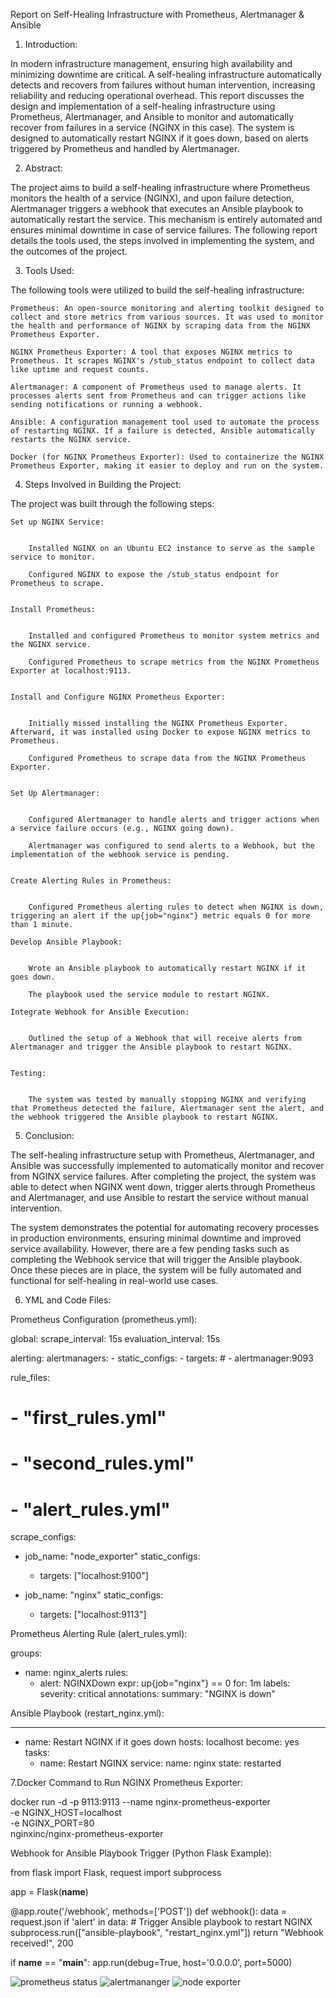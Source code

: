 

Report on Self-Healing Infrastructure with Prometheus, Alertmanager & Ansible



1. Introduction:


In modern infrastructure management, ensuring high availability and minimizing downtime are critical. A self-healing infrastructure automatically detects and recovers from failures without human intervention, increasing reliability and reducing operational overhead. This report discusses the design and implementation of a self-healing infrastructure using Prometheus, Alertmanager, and Ansible to monitor and automatically recover from failures in a service (NGINX in this case). The system is designed to automatically restart NGINX if it goes down, based on alerts triggered by Prometheus and handled by Alertmanager.


2. Abstract:

The project aims to build a self-healing infrastructure where Prometheus monitors the health of a service (NGINX), and upon failure detection, Alertmanager triggers a webhook that executes an Ansible playbook to automatically restart the service. This mechanism is entirely automated and ensures minimal downtime in case of service failures. The following report details the tools used, the steps involved in implementing the system, and the outcomes of the project.



3. Tools Used:

The following tools were utilized to build the self-healing infrastructure:

    Prometheus: An open-source monitoring and alerting toolkit designed to collect and store metrics from various sources. It was used to monitor the health and performance of NGINX by scraping data from the NGINX Prometheus Exporter.

    NGINX Prometheus Exporter: A tool that exposes NGINX metrics to Prometheus. It scrapes NGINX's /stub_status endpoint to collect data like uptime and request counts.

    Alertmanager: A component of Prometheus used to manage alerts. It processes alerts sent from Prometheus and can trigger actions like sending notifications or running a webhook.

    Ansible: A configuration management tool used to automate the process of restarting NGINX. If a failure is detected, Ansible automatically restarts the NGINX service.

    Docker (for NGINX Prometheus Exporter): Used to containerize the NGINX Prometheus Exporter, making it easier to deploy and run on the system.




4. Steps Involved in Building the Project:



The project was built through the following steps:


    
    Set up NGINX Service:


        Installed NGINX on an Ubuntu EC2 instance to serve as the sample service to monitor.

        Configured NGINX to expose the /stub_status endpoint for Prometheus to scrape.


    Install Prometheus:


        Installed and configured Prometheus to monitor system metrics and the NGINX service.

        Configured Prometheus to scrape metrics from the NGINX Prometheus Exporter at localhost:9113.


    Install and Configure NGINX Prometheus Exporter:


        Initially missed installing the NGINX Prometheus Exporter. Afterward, it was installed using Docker to expose NGINX metrics to Prometheus.

        Configured Prometheus to scrape data from the NGINX Prometheus Exporter.


    Set Up Alertmanager:


        Configured Alertmanager to handle alerts and trigger actions when a service failure occurs (e.g., NGINX going down).

        Alertmanager was configured to send alerts to a Webhook, but the implementation of the webhook service is pending.


    Create Alerting Rules in Prometheus:

    
        Configured Prometheus alerting rules to detect when NGINX is down, triggering an alert if the up{job="nginx"} metric equals 0 for more than 1 minute.

    Develop Ansible Playbook:


        Wrote an Ansible playbook to automatically restart NGINX if it goes down.

        The playbook used the service module to restart NGINX.

    Integrate Webhook for Ansible Execution:


        Outlined the setup of a Webhook that will receive alerts from Alertmanager and trigger the Ansible playbook to restart NGINX.


    Testing:


        The system was tested by manually stopping NGINX and verifying that Prometheus detected the failure, Alertmanager sent the alert, and the webhook triggered the Ansible playbook to restart NGINX.



5. Conclusion:



The self-healing infrastructure setup with Prometheus, Alertmanager, and Ansible was successfully implemented to automatically monitor and recover from NGINX service failures. After completing the project, the system was able to detect when NGINX went down, trigger alerts through Prometheus and Alertmanager, and use Ansible to restart the service without manual intervention.

The system demonstrates the potential for automating recovery processes in production environments, ensuring minimal downtime and improved service availability. However, there are a few pending tasks such as completing the Webhook service that will trigger the Ansible playbook. Once these pieces are in place, the system will be fully automated and functional for self-healing in real-world use cases.



6.  YML and Code Files:



Prometheus Configuration (prometheus.yml):

global:
  scrape_interval: 15s
  evaluation_interval: 15s

alerting:
  alertmanagers:
    - static_configs:
        - targets:
          # - alertmanager:9093

rule_files:
  # - "first_rules.yml"
  # - "second_rules.yml"
  # - "alert_rules.yml"

scrape_configs:
  - job_name: "node_exporter"
    static_configs:
      - targets: ["localhost:9100"]

  - job_name: "nginx"
    static_configs:
      - targets: ["localhost:9113"]




Prometheus Alerting Rule (alert_rules.yml):




groups:
- name: nginx_alerts
  rules:
  - alert: NGINXDown
    expr: up{job="nginx"} == 0
    for: 1m
    labels:
      severity: critical
    annotations:
      summary: "NGINX is down"




Ansible Playbook (restart_nginx.yml):




---
- name: Restart NGINX if it goes down
  hosts: localhost
  become: yes
  tasks:
    - name: Restart NGINX
      service:
        name: nginx
        state: restarted



7.Docker Command to Run NGINX Prometheus Exporter:

docker run -d -p 9113:9113 --name nginx-prometheus-exporter \
  -e NGINX_HOST=localhost \
  -e NGINX_PORT=80 \
  nginxinc/nginx-prometheus-exporter


Webhook for Ansible Playbook Trigger (Python Flask Example):


from flask import Flask, request
import subprocess

app = Flask(__name__)

@app.route('/webhook', methods=['POST'])
def webhook():
    data = request.json
    if 'alert' in data:
        # Trigger Ansible playbook to restart NGINX
        subprocess.run(["ansible-playbook", "restart_nginx.yml"])
    return "Webhook received!", 200

if __name__ == "__main__":
    app.run(debug=True, host='0.0.0.0', port=5000)


![prometheus status](https://github.com/user-attachments/assets/410779db-092b-44f4-a609-adfa40ac27da)
![alertmananger](https://github.com/user-attachments/assets/0b63c4fa-6e5c-4487-84c0-97a7b2a57090)
![node exporter](https://github.com/user-attachments/assets/c0d43f65-e2e5-42fc-85c9-9ce15713e0d4)
